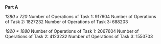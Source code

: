 **Part A**

*1280 x 720*
Number of Operations of Task 1:  917604
Number of Operations of Task 2:  1827232
Number of Operations of Task 3:  688203

*1920 * 1080*
Number of Operations of Task 1:  2067604
Number of Operations of Task 2:  4123232
Number of Operations of Task 3:  1550703
